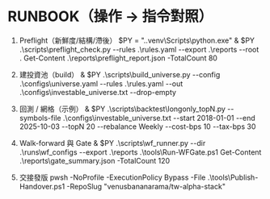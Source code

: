 # RUNBOOK（操作 → 指令對照）

1) Preflight（新鮮度/結構/滯後）
$PY = ".\.venv\Scripts\python.exe"
& $PY .\scripts\preflight_check.py --rules .\rules.yaml --export .\reports --root .
Get-Content .\reports\preflight_report.json -TotalCount 80

2) 建投資池（build）
& $PY .\scripts\build_universe.py --config .\configs\universe.yaml --rules .\rules.yaml --out .\configs\investable_universe.txt --drop-empty

3) 回測 / 網格（示例）
& $PY .\scripts\backtest\longonly_topN.py --symbols-file .\configs\investable_universe.txt --start 2018-01-01 --end 2025-10-03 --topN 20 --rebalance Weekly --cost-bps 10 --tax-bps 30

4) Walk-forward 與 Gate
& $PY .\scripts\wf_runner.py --dir .\runs\wf_configs --export .\reports
.\tools\Run-WFGate.ps1
Get-Content .\reports\gate_summary.json -TotalCount 120

5) 交接發版
pwsh -NoProfile -ExecutionPolicy Bypass -File .\tools\Publish-Handover.ps1 -RepoSlug "venusbananarama/tw-alpha-stack"
